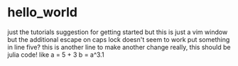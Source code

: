 # hello_world
just the tutorials suggestion for getting started
but this is just a vim window
but the additional escape on caps lock doesn't seem to work
put something in line five?
this is another line to make another change
really, this should be julia code!
like 
a = 5 + 3
b = a^3.1


